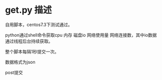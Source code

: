 # get.py 描述

自用脚本，centos7.3下测试通过。

python通过shell命令获取cpu 内存 磁盘io 网络使用量 网络连接数，其中io数据通过线程后台持续获取。

整个脚本每隔1秒提交一次。

数据格式为json

post提交
